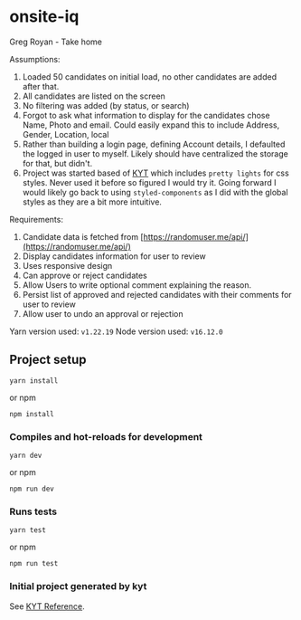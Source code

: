 # onsite-iq

Greg Royan - Take home

Assumptions:
1) Loaded 50 candidates on initial load, no other candidates are added after that.
2) All candidates are listed on the screen
3) No filtering was added (by status, or search)
4) Forgot to ask what information to display for the candidates chose Name, Photo and email. Could easily expand this to include Address, Gender, Location, local
5) Rather than building a login page, defining Account details, I defaulted the logged in user to myself. Likely should have centralized the storage for that, but didn't.
6) Project was started based of [KYT](https://github.com/nytimes/kyt) which includes `pretty lights` for css styles. Never used it before so figured I would try it. Going forward I would likely go back to using `styled-components` as I did with the global styles as they are a bit more intuitive.


Requirements:
1) Candidate data is fetched from [https://randomuser.me/api/](https://randomuser.me/api/)
2) Display candidates information for user to review
3) Uses responsive design
4) Can approve or reject candidates
5) Allow Users to write optional comment explaining the reason.
6) Persist list of approved and rejected candidates with their comments for user to review
7) Allow user to undo an approval or rejection

Yarn version used: `v1.22.19`
Node version used: `v16.12.0`

## Project setup
```
yarn install
```
or npm
```
npm install
```

### Compiles and hot-reloads for development
```
yarn dev
```
or npm
```
npm run dev
```

### Runs tests
```
yarn test
```
or npm
```
npm run test
```

### Initial project generated by kyt
See [KYT Reference](https://github.com/nytimes/kyt).
